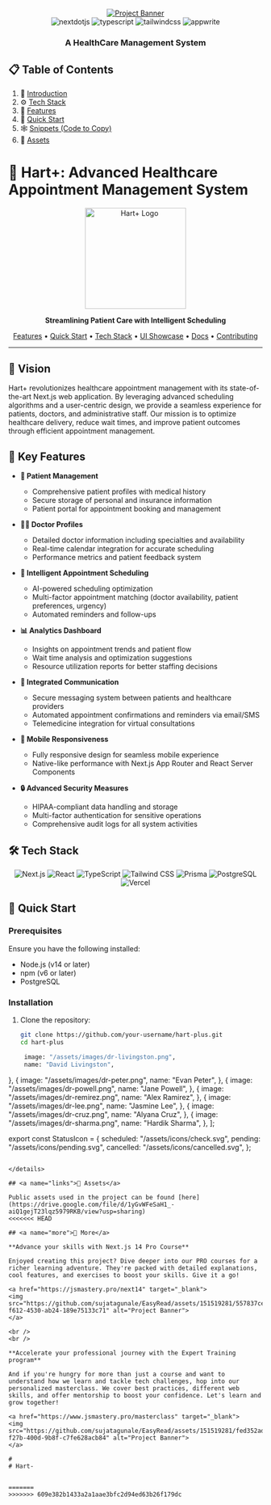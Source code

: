 <div align="center">
  <br />
    <a href="https://youtu.be/lEflo_sc82g?feature=shared" target="_blank">
      <img src="https://github.com/adrianhajdin/healthcare/assets/151519281/a7dd73b6-93de-484d-84e0-e7f4e299167b" alt="Project Banner">
    </a>
  <br />

  <div>
    <img src="https://img.shields.io/badge/-Next_JS-black?style=for-the-badge&logoColor=white&logo=nextdotjs&color=000000" alt="nextdotjs" />
    <img src="https://img.shields.io/badge/-TypeScript-black?style=for-the-badge&logoColor=white&logo=typescript&color=3178C6" alt="typescript" />
    <img src="https://img.shields.io/badge/-Tailwind_CSS-black?style=for-the-badge&logoColor=white&logo=tailwindcss&color=06B6D4" alt="tailwindcss" />
    <img src="https://img.shields.io/badge/-Appwrite-black?style=for-the-badge&logoColor=white&logo=appwrite&color=FD366E" alt="appwrite" />
  </div>

  <h3 align="center">A HealthCare Management System</h3>

   
</div>

## 📋 <a name="table">Table of Contents</a>

1. 🤖 [Introduction](#introduction)
2. ⚙️ [Tech Stack](#tech-stack)
3. 🔋 [Features](#features)
4. 🤸 [Quick Start](#quick-start)
5. 🕸️ [Snippets (Code to Copy)](#snippets)
6. 🔗 [Assets](#links)



# 💓 Hart+: Advanced Healthcare Appointment Management System

<p align="center">
  <img src="/hart-plus-logo.svg" alt="Hart+ Logo" width="200" height="200" />
</p>

<p align="center">
  <strong>Streamlining Patient Care with Intelligent Scheduling</strong>
</p>

<p align="center">
  <a href="#key-features">Features</a> •
  <a href="#quick-start">Quick Start</a> •
  <a href="#tech-stack">Tech Stack</a> •
  <a href="#ui-showcase">UI Showcase</a> •
  <a href="#documentation">Docs</a> •
  <a href="#contributing">Contributing</a>
</p>

---

## 🌟 Vision

Hart+ revolutionizes healthcare appointment management with its state-of-the-art Next.js web application. By leveraging advanced scheduling algorithms and a user-centric design, we provide a seamless experience for patients, doctors, and administrative staff. Our mission is to optimize healthcare delivery, reduce wait times, and improve patient outcomes through efficient appointment management.

## 🚀 Key Features

- **👤 Patient Management**
  - Comprehensive patient profiles with medical history
  - Secure storage of personal and insurance information
  - Patient portal for appointment booking and management

- **👨‍⚕️ Doctor Profiles**
  - Detailed doctor information including specialties and availability
  - Real-time calendar integration for accurate scheduling
  - Performance metrics and patient feedback system

- **📅 Intelligent Appointment Scheduling**
  - AI-powered scheduling optimization
  - Multi-factor appointment matching (doctor availability, patient preferences, urgency)
  - Automated reminders and follow-ups

- **📊 Analytics Dashboard**
  - Insights on appointment trends and patient flow
  - Wait time analysis and optimization suggestions
  - Resource utilization reports for better staffing decisions

- **💬 Integrated Communication**
  - Secure messaging system between patients and healthcare providers
  - Automated appointment confirmations and reminders via email/SMS
  - Telemedicine integration for virtual consultations

- **📱 Mobile Responsiveness**
  - Fully responsive design for seamless mobile experience
  - Native-like performance with Next.js App Router and React Server Components

- **🔒 Advanced Security Measures**
  - HIPAA-compliant data handling and storage
  - Multi-factor authentication for sensitive operations
  - Comprehensive audit logs for all system activities

## 🛠️ Tech Stack

<p align="center">
  <img src="https://img.shields.io/badge/Next.js-000000?style=for-the-badge&logo=next.js&logoColor=white" alt="Next.js" />
  <img src="https://img.shields.io/badge/React-61DAFB?style=for-the-badge&logo=react&logoColor=black" alt="React" />
  <img src="https://img.shields.io/badge/TypeScript-3178C6?style=for-the-badge&logo=typescript&logoColor=white" alt="TypeScript" />
  <img src="https://img.shields.io/badge/Tailwind_CSS-38B2AC?style=for-the-badge&logo=tailwind-css&logoColor=white" alt="Tailwind CSS" />
  <img src="https://img.shields.io/badge/Prisma-2D3748?style=for-the-badge&logo=prisma&logoColor=white" alt="Prisma" />
  <img src="https://img.shields.io/badge/PostgreSQL-316192?style=for-the-badge&logo=postgresql&logoColor=white" alt="PostgreSQL" />
  <img src="https://img.shields.io/badge/Vercel-000000?style=for-the-badge&logo=vercel&logoColor=white" alt="Vercel" />
</p>

## 🚀 Quick Start

### Prerequisites

Ensure you have the following installed:
- Node.js (v14 or later)
- npm (v6 or later)
- PostgreSQL

### Installation

1. Clone the repository:
   ```bash
   git clone https://github.com/your-username/hart-plus.git
   cd hart-plus

    image: "/assets/images/dr-livingston.png",
    name: "David Livingston",
  },
  {
    image: "/assets/images/dr-peter.png",
    name: "Evan Peter",
  },
  {
    image: "/assets/images/dr-powell.png",
    name: "Jane Powell",
  },
  {
    image: "/assets/images/dr-remirez.png",
    name: "Alex Ramirez",
  },
  {
    image: "/assets/images/dr-lee.png",
    name: "Jasmine Lee",
  },
  {
    image: "/assets/images/dr-cruz.png",
    name: "Alyana Cruz",
  },
  {
    image: "/assets/images/dr-sharma.png",
    name: "Hardik Sharma",
  },
];

export const StatusIcon = {
  scheduled: "/assets/icons/check.svg",
  pending: "/assets/icons/pending.svg",
  cancelled: "/assets/icons/cancelled.svg",
};
```

</details>

## <a name="links">🔗 Assets</a>

Public assets used in the project can be found [here](https://drive.google.com/file/d/1yGvWFeSaH1_-aiQ1gejT23lqz5979RKB/view?usp=sharing)
<<<<<<< HEAD

## <a name="more">🚀 More</a>

**Advance your skills with Next.js 14 Pro Course**

Enjoyed creating this project? Dive deeper into our PRO courses for a richer learning adventure. They're packed with detailed explanations, cool features, and exercises to boost your skills. Give it a go!

<a href="https://jsmastery.pro/next14" target="_blank">
<img src="https://github.com/sujatagunale/EasyRead/assets/151519281/557837ce-f612-4530-ab24-189e75133c71" alt="Project Banner">
</a>

<br />
<br />

**Accelerate your professional journey with the Expert Training program**

And if you're hungry for more than just a course and want to understand how we learn and tackle tech challenges, hop into our personalized masterclass. We cover best practices, different web skills, and offer mentorship to boost your confidence. Let's learn and grow together!

<a href="https://www.jsmastery.pro/masterclass" target="_blank">
<img src="https://github.com/sujatagunale/EasyRead/assets/151519281/fed352ad-f27b-400d-9b8f-c7fe628acb84" alt="Project Banner">
</a>

#
#   H a r t - 
 
 
=======
>>>>>>> 609e382b1433a2a1aae3bfc2d94ed63b26f179dc

